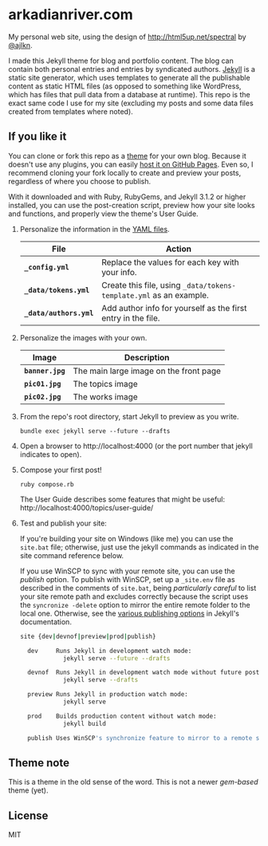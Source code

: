 # arkadianriver.com

My personal web site, using the design of http://html5up.net/spectral by
[@ajlkn](http://twitter.com/ajlkn).

I made this Jekyll theme for blog and portfolio content. The blog can contain both
personal entries and entries by syndicated authors.
[Jekyll](https://jekyllrb.com) is a static site generator, which
uses templates to generate all the publishable content as static
HTML files (as opposed to something like WordPress, which has files that pull
data from a database at runtime).
This repo is the exact same code I use for my site (excluding my posts and
some data files created from templates where noted).

## If you like it

You can clone or fork this repo as a [theme](#theme-note) for your own blog.
Because it doesn't use any plugins, you can easily
[host it on GitHub Pages](https://jekyllrb.com/docs/github-pages/#deploying-jekyll-to-github-pages).
Even so, I recommend cloning your fork locally to create and preview your posts,
regardless of where you choose to publish.

With it downloaded and with Ruby, RubyGems, and Jekyll 3.1.2 or higher installed, you can use the post-creation script,
preview how your site looks and functions, and properly view the theme's User Guide.

1. Personalize the information in the [YAML files](http://www.yaml.org/start.html).

   File | Action
   -----|-------
   **`_config.yml`** | Replace the values for each key with your info.
   **`_data/tokens.yml`** | Create this file, using `_data/tokens-template.yml` as an example.
   **`_data/authors.yml`** | Add author info for yourself as the first entry in the file.

1. Personalize the images with your own.

   Image | Description
   ------|------------
   **`banner.jpg`** | The main large image on the front page
   **`pic01.jpg`** | The topics image
   **`pic02.jpg`** | The works image

1. From the repo's root directory, start Jekyll to preview as you write.
   
   ```
   bundle exec jekyll serve --future --drafts
   ```
      
1. Open a browser to http://localhost:4000 (or the port number that jekyll indicates to open).


1. Compose your first post!

   ```
   ruby compose.rb
   ```

   The User Guide describes some features that might be useful: http://localhost:4000/topics/user-guide/

1. Test and publish your site:

   If you're building your site on Windows (like me) you can use the `site.bat` file;
   otherwise, just use the jekyll commands as indicated in the site command reference below.
   
   If you use WinSCP to sync with your remote site, you can use the _publish_ option.
   To publish with WinSCP, set up a `_site.env` file as described in the comments of `site.bat`,
   being _particularly careful_ to list your site remote path and excludes correctly because the
   script uses the `syncronize -delete` option to mirror the entire remote folder to the local one.
   Otherwise, see the [various publishing options](https://jekyllrb.com/docs/deployment-methods/)
   in Jekyll's documentation.

   ```bash
   site {dev|devnof|preview|prod|publish}

     dev     Runs Jekyll in development watch mode:
               jekyll serve --future --drafts

     devnof  Runs Jekyll in development watch mode without future posts:
               jekyll serve --drafts

     preview Runs Jekyll in production watch mode:
               jekyll serve

     prod    Builds production content without watch mode:
               jekyll build

     publish Uses WinSCP's synchronize feature to mirror to a remote site.
   ```

## Theme note
This is a theme in the old sense of the word. This is not a newer _gem-based_ theme (yet).

## License
MIT


